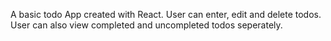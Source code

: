 A basic todo App created with React. User can enter, edit and delete todos. User can also view completed and uncompleted todos seperately.
